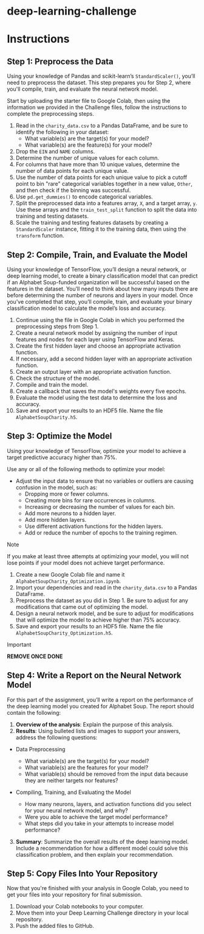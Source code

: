 # deep-learning-challenge

# Instructions
## Step 1: Preprocess the Data
Using your knowledge of Pandas and scikit-learn’s `StandardScaler()`, you’ll need to preprocess the dataset. This step prepares you for Step 2, where you'll compile, train, and evaluate the neural network model.

Start by uploading the starter file to Google Colab, then using the information we provided in the Challenge files, follow the instructions to complete the preprocessing steps.

1. Read in the `charity_data.csv` to a Pandas DataFrame, and be sure to identify the following in your dataset:
   - What variable(s) are the target(s) for your model?
   - What variable(s) are the feature(s) for your model?
2. Drop the `EIN` and `NAME` columns.
3. Determine the number of unique values for each column.
4. For columns that have more than 10 unique values, determine the number of data points for each unique value.
5. Use the number of data points for each unique value to pick a cutoff point to bin "rare" categorical variables together in a new value, `Other`, and then check if the binning was successful.
6. Use `pd.get_dummies()` to encode categorical variables.
7. Split the preprocessed data into a features array, `X`, and a target array, `y`. Use these arrays and the `train_test_split` function to split the data into training and testing datasets.
8. Scale the training and testing features datasets by creating a `StandardScaler` instance, fitting it to the training data, then using the `transform` function.

## Step 2: Compile, Train, and Evaluate the Model
Using your knowledge of TensorFlow, you’ll design a neural network, or deep learning model, to create a binary classification model that can predict if an Alphabet Soup-funded organization will be successful based on the features in the dataset. You’ll need to think about how many inputs there are before determining the number of neurons and layers in your model. Once you’ve completed that step, you’ll compile, train, and evaluate your binary classification model to calculate the model’s loss and accuracy.

1. Continue using the file in Google Colab in which you performed the preprocessing steps from Step 1.
2. Create a neural network model by assigning the number of input features and nodes for each layer using TensorFlow and Keras.
3. Create the first hidden layer and choose an appropriate activation function.
4. If necessary, add a second hidden layer with an appropriate activation function.
5. Create an output layer with an appropriate activation function.
6. Check the structure of the model.
7. Compile and train the model.
8. Create a callback that saves the model's weights every five epochs.
9. Evaluate the model using the test data to determine the loss and accuracy.
10. Save and export your results to an HDF5 file. Name the file `AlphabetSoupCharity.h5`.

## Step 3: Optimize the Model
Using your knowledge of TensorFlow, optimize your model to achieve a target predictive accuracy higher than 75%.

Use any or all of the following methods to optimize your model:
- Adjust the input data to ensure that no variables or outliers are causing confusion in the model, such as:
  - Dropping more or fewer columns.
  - Creating more bins for rare occurrences in columns.
  - Increasing or decreasing the number of values for each bin.
  - Add more neurons to a hidden layer.
  - Add more hidden layers.
  - Use different activation functions for the hidden layers.
  - Add or reduce the number of epochs to the training regimen.
>[!NOTE]
>If you make at least three attempts at optimizing your model, you will not lose points if your model does not achieve target performance.

1. Create a new Google Colab file and name it `AlphabetSoupCharity_Optimization.ipynb`.
2. Import your dependencies and read in the `charity_data.csv` to a Pandas DataFrame.
3. Preprocess the dataset as you did in Step 1. Be sure to adjust for any modifications that came out of optimizing the model.
4. Design a neural network model, and be sure to adjust for modifications that will optimize the model to achieve higher than 75% accuracy.
5. Save and export your results to an HDF5 file. Name the file `AlphabetSoupCharity_Optimization.h5`.

>[!IMPORTANT]
>**REMOVE ONCE DONE**

## Step 4: Write a Report on the Neural Network Model
For this part of the assignment, you’ll write a report on the performance of the deep learning model you created for Alphabet Soup.
The report should contain the following:
1. **Overview of the analysis**: Explain the purpose of this analysis.
2. **Results**: Using bulleted lists and images to support your answers, address the following questions:
- Data Preprocessing
  - What variable(s) are the target(s) for your model?
  - What variable(s) are the features for your model?
  - What variable(s) should be removed from the input data because they are neither targets nor features?
    
- Compiling, Training, and Evaluating the Model
  - How many neurons, layers, and activation functions did you select for your neural network model, and why?
  - Were you able to achieve the target model performance?
  - What steps did you take in your attempts to increase model performance?
    
3. **Summary**: Summarize the overall results of the deep learning model. Include a recommendation for how a different model could solve this classification problem, and then explain your recommendation.

   
## Step 5: Copy Files Into Your Repository
Now that you're finished with your analysis in Google Colab, you need to get your files into your repository for final submission.

1. Download your Colab notebooks to your computer.
2. Move them into your Deep Learning Challenge directory in your local repository.
3. Push the added files to GitHub.
